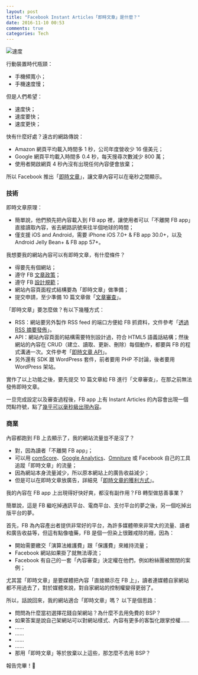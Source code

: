 ```yaml
---
layout: post
title: "Facebook Instant Articles「即時文章」是什麼？"
date: 2016-11-10 00:53
comments: true
categories: Tech
---
```


![速度](https://lh3.googleusercontent.com/QFqpxXZV3qUjUcR3LLrV3R5rcEPxvm-4DIP7Can_KyABedGdX9MEBFKYEasCx3VwVzoAZN9PqHmigIkyAkzMPswzcg1-BNiQxxPsKC3BhwWSG_ZboFlvygNePknmJAUlo-sCxAZMOwl8F1ZujQp-i_YxnvXEMJkSDqSYHNQESg7mCISjGUymV7KcQe-8hFh8jVhd7lHZkYWoeXwgJXjNPVYzzGcUkA26mnpSVo4yaQyf0aesuY-5-KIRxzb1WgCPUuhmsO5dTgTsTxU0zXBAX_XfldjuJ8AUx0SqOOPkzE9XKu6-Kw_rbTuoW07AeUAro_9Ly4sJgYf1yU3AF77W27uOtPWCQGf2eZypNES5NvyH8pgmvdZislP_hLzJ3vms8ffc3xqe1woCxDK69vfGyOQvQkgWP1o8C1a19sRaUncjhHVr_5AT17eqsRC8UHA_wB6o9XxXf26OOHlMQoQVJtAXMZNTvQY_ZSQvOqOwdETRCndDsWTy6Bm9dFp2ZWA19DdtVQkrwFMIQmvee58CVoH5d8cHe7JGOq-k3tm1P8U96PE9-XnqeJWPd_XyPQ_Z7oqQrDoloMXlHOovYlOwSvgcu44d8NaBhCMo0UopW5mUcEYWYA=w1280)

行動裝置時代瓶頸：

* 手機頻寬小；
* 手機速度慢；

但是人們希望：

* 速度快；
* 速度要快；
* 速度更快；

快有什麼好處？遠古的網路傳說：

* Amazon 網頁平均載入時間多 1 秒，公司年度營收少 16 億美元；
* Google 網頁平均載入時間多 0.4 秒，每天搜尋次數減少 800 萬；
* 使用者開啟網頁 4 秒內沒有出現任何內容便會放棄；

所以 Facebook 推出「[即時文章](https://developers.facebook.com/docs/instant-articles)」，讓文章內容可以在毫秒之間顯示。

<!-- more -->

### 技術

即時文章原理：

* 簡單說，他們預先把內容載入到 FB app 裡，讓使用者可以「不離開 FB app」直接讀取內容，省去網路訊號來往半個地球的時間；
* 僅支援 iOS and Android，需要 iPhone iOS 7.0+ & FB app 30.0+，以及 Android Jelly Bean+ & FB app 57+。

我想要我的網站內容可以有即時文章，有什麼條件？

* 得要先有個網站；
* 遵守 FB [文章政策](https://developers.facebook.com/docs/instant-articles/policy)；
* 遵守 FB [設計規範](https://developers.facebook.com/docs/instant-articles/design/overview#design-guidelines)；
* 網站內容頁面程式結構要為「即時文章」做準備；
* 提交申請，至少準備 10 篇文章做「[文章審查](https://developers.facebook.com/docs/instant-articles/get-started/article-review)」。

「即時文章」要怎麼做？有以下幾種方式：

* RSS：網站要另外製作 RSS feed 的端口方便給 FB 抓資料，文件參考「[透過 RSS 摘要發佈](https://developers.facebook.com/docs/instant-articles/publishing/setup-rss-feed)」。
* API：網站內容頁面的結構需要特別設計過，符合 HTML5 語義話結構；然後網站的內容在 CRUD（建立、讀取、更新、刪除）每個動作，都要與 FB 的程式溝通一次。文件參考「[即時文章 API](https://developers.facebook.com/docs/instant-articles/api)」。
* 另外還有 SDK 跟 WordPress 套件，前者要用 PHP 不討論，後者要用 WordPress 架站。

實作了以上功能之後，要先提交 10 篇文章給 FB 進行「文章審查」，在那之前無法發佈即時文章。

一旦完成設定以及審查過程後，FB app 上有 Instant Articles 的內容會出現一個閃點符號，點了[幾乎可以毫秒級出現內容](https://twitter.com/mattjroper/status/598489543478751232)。

### 商業

內容都跑到 FB 上去顯示了，我的網站流量豈不是沒了？

* 對，因為讀者「不離開 FB app」；
* 可以用 [comScore](http://www.comscore.com/)、[Google Analytics](https://www.google.com.tw/intl/zh-TW/analytics/)、[Omniture](https://my.omniture.com/login/) 或 Facebook 自己的工具追蹤「即時文章」的流量；
* 因為網站本身流量減少，所以原本網站上的廣告收益減少；
* 但是可以在即時文章放廣告，詳細見「[即時文章的獲利方式](https://developers.facebook.com/docs/instant-articles/monetization)」。

我的內容在 FB app 上出現得好快好爽，都沒有副作用？FB 轉型做慈善事業？

簡單說，這是 FB 繼吃掉通訊平台、電商平台、支付平台的夢之後，另一個吃掉出版平台的夢。

首先，FB 為內容產出者提供非常好的平台，為許多媒體帶來非常大的流量、讀者和廣告收益等，但這有點像嗑藥，FB 是個一但染上很難戒除的癮，因為：

* 開始需要繳交「演算法維護費」跟「保護費」來維持流量；
* Facebook 網站如果掛了就無法導流；
* Facebook 有自己的一套「內容審查」決定權在他們，例如粉絲團被關閉的案例；

尤其當「即時文章」是要媒體把內容「直接顯示在 FB 上」，讀者連媒體自家網站都不用過去了，對於媒體來說，對自家網站的控制權變得更弱了。

所以，話說回來，我的網站適合「即時文章」嗎？ 以下是個思路：

* 問問為什麼當初選擇花錢自架網站？為什麼不去用免費的 BSP？
* 如果答案是說自己架網站可以對網站樣式、內容有更多的客製化跟掌控權……
* ……
* ……
* ……
* ……
* 那用「即時文章」等於放棄以上這些，那怎麼不去用 BSP？

報告完畢！👾
